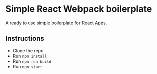 # Simple React Webpack boilerplate

A ready to use simple boilerplate for React Apps.

## Instructions

* Clone the repo
* Run `npm install`
* Run `npm run build`
* Run `npm start`
